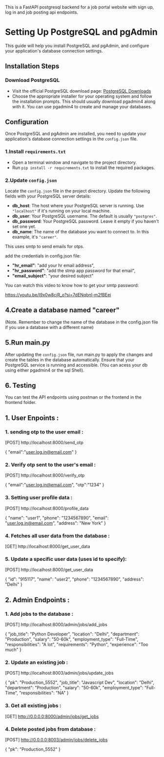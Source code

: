 This is a FastAPI postgresql backend for a job portal website with sign up, log in and job posting api endpoints.


# Setting Up PostgreSQL and pgAdmin

This guide will help you install PostgreSQL and pgAdmin, and configure your application's database connection settings.



## Installation Steps

### Download PostgreSQL

- Visit the official PostgreSQL download page: [PostgreSQL Downloads](https://www.enterprisedb.com/downloads/postgres-postgresql-downloads)
- Choose the appropriate installer for your operating system and follow the installation prompts. This should usually download pgadmin4 along with it. You can use pgadmin4 to create and manage your databases.


## Configuration

Once PostgreSQL and pgAdmin are installed, you need to update your application's database connection settings in the `config.json` file.

### 1.Install `requirements.txt`

- Open a terminal window and navigate to the project directory.
- Run `pip install -r requirements.txt` to install the required packages.

### 2.Update `config.json`

Locate the `config.json` file in the project directory. Update the following fields with your PostgreSQL server details:

- **db_host**: The host where your PostgreSQL server is running. Use `"localhost"` if it's running on your local machine.
- **db_user**: Your PostgreSQL username. The default is usually `"postgres"`.
- **db_password**: Your PostgreSQL password. Leave it empty if you haven't set one yet.
- **db_name**: The name of the database you want to connect to. In this example, it's `"career"`.

This uses smtp to send emails for otps.

add the credentials in config.json file:

- **"hr_email"**: "add your hr email address",
- **"hr_password"**: "add the stmp app password for that email",
- **"email_subject"**: "your desired subject"

You can watch this video to know how to get your smtp password:

https://youtu.be/I9x0w8cjR_o?si=7dENqbnl-m2fBEei

## 4.Create a database named "career" 
(Note. Remember to change the name of the database in the config.json file if you use a database with a different name)

## 5.Run main.py

After updating the `config.json` file, run main.py to apply the changes and create the tables in the database automatically. Ensure that your PostgreSQL service is running and accessible. (You can acess your db using either pgadmin4 or the sql Shell).


## 6. Testing

You can test the API endpoints using postman or the frontend in the frontend folder.

## 1. User Enpoints : 

### 1. sending otp to the user email :
[POST]
http://localhost:8000/send_otp

{
    "email":"user.log.in@email.com"
}

### 2. Verify otp sent to the user's email :
[POST]
http://localhost:8000/verify_otp

{
    "email":"user.log.in@email.com", 
    "otp":"1234"
}

### 3. Setting user profile data :
[POST]
http://localhost:8000/profile_data

{
    "name": "user1",
    "phone": "1234567890",
    "email": "user.log.in@email.com",
    "address": "New York"
}

### 4. Fetches all user data from the database :
[GET]
http://localhost:8000/get_user_data


### 5. Update a specific user data (uses id to specify):
[POST]
http://localhost:8000/get_user_data

{
    "id": "915117",
    "name": "user2",
    "phone": "1234567890",
    "address": "Delhi"
}


## 2. Admin Endpoints :

### 1. Add jobs to the database :
[POST]
http://localhost:8000/admin/jobs/add_jobs

{
    "job_title": "Python Developer",
    "location": "Delhi",
    "department": "Production",
    "salary": "50-60k",
    "employment_type": "Full-Time",
    "responsibilities": "A lot",
    "requirements": "Python",
    "experience": "Too much"
}

### 2. Update an existing job :
[POST]
http://localhost:8003/admin/jobs/update_jobs

{
    "pk": "Production_5552",
    "job_title": "Javascript Dev",
    "location": "Delhi",
    "department": "Production",
    "salary": "50-60k",
    "employment_type": "Full-Time",
    "responsibilities": "NA"
}

### 3. Get all existing jobs :
[GET]
http://0.0.0.0:8000/admin/jobs/get_jobs

### 4. Delete posted jobs from database :
[POST]
http://0.0.0.0:8003/admin/jobs/delete_jobs

{
    "pk": "Production_5552"
}